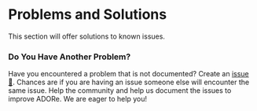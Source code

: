# Problems and Solutions
This section will offer solutions to known issues.


### Do You Have Another Problem?
Have you encountered a problem that is not documented? Create an 
[issue 🔗](https://github.com/eclipse/adore/issues). Chances are if you are 
having an issue someone else will encounter the same issue.  Help the community
and help us document the issues to improve ADORe. We are eager to help you!
